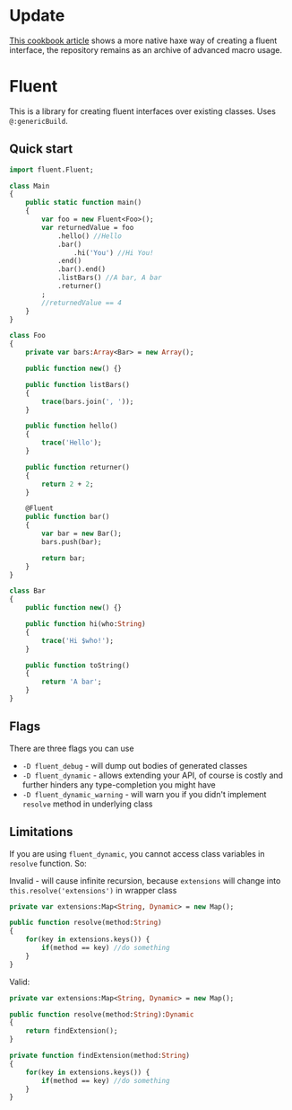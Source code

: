 # Update
[This cookbook article](https://code.haxe.org/category/design-patterns/method-chaining-fluent-interface.html) shows a more native haxe way of creating a fluent interface, the repository remains as an archive of advanced macro usage.

# Fluent
This is a library for creating fluent interfaces over existing classes. Uses `@:genericBuild`.

## Quick start
```haxe
import fluent.Fluent;

class Main
{
    public static function main()
    {
        var foo = new Fluent<Foo>();
        var returnedValue = foo
            .hello() //Hello
            .bar()
                .hi('You') //Hi You!
            .end()
            .bar().end()
            .listBars() //A bar, A bar
            .returner()
        ;
        //returnedValue == 4
    }
}

class Foo
{
    private var bars:Array<Bar> = new Array();

    public function new() {}

    public function listBars()
    {
        trace(bars.join(', '));
    }

    public function hello()
    {
        trace('Hello');
    }

    public function returner()
    {
        return 2 + 2;
    }

    @Fluent
    public function bar()
    {
        var bar = new Bar();
        bars.push(bar);

        return bar;
    }
}

class Bar
{
    public function new() {}

    public function hi(who:String)
    {
        trace('Hi $who!');
    }

    public function toString()
    {
        return 'A bar';
    }
}
```

## Flags
There are three flags you can use
* `-D fluent_debug` - will dump out bodies of generated classes
* `-D fluent_dynamic` - allows extending your API, of course is costly and further hinders any type-completion you might have
* `-D fluent_dynamic_warning` - will warn you if you didn't implement `resolve` method in underlying class

## Limitations
If you are using `fluent_dynamic`, you cannot access class variables in `resolve` function. So:

Invalid - will cause infinite recursion, because `extensions` will change into `this.resolve('extensions')` in wrapper class
```haxe
private var extensions:Map<String, Dynamic> = new Map();

public function resolve(method:String)
{
    for(key in extensions.keys()) {
        if(method == key) //do something
    }
}
```

Valid:
```haxe
private var extensions:Map<String, Dynamic> = new Map();

public function resolve(method:String):Dynamic
{
    return findExtension();
}

private function findExtension(method:String)
{
    for(key in extensions.keys()) {
        if(method == key) //do something
    }
}
```